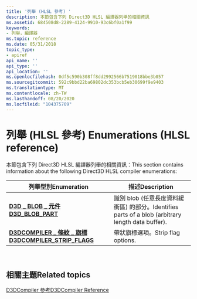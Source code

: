 ```yaml
---
title: '列舉 (HLSL 參考) '
description: 本節包含下列 Direct3D HLSL 編譯器列舉的相關資訊
ms.assetid: 684508d8-2289-4124-9910-93c6bf0a1f99
keywords:
- 列舉，編譯器
ms.topic: reference
ms.date: 05/31/2018
topic_type:
- apiref
api_name: ''
api_type: ''
api_location: ''
ms.openlocfilehash: 0df5c590b308ff8dd2992566b7519018bbe3b057
ms.sourcegitcommit: 592c9bbd22ba69802dc353bcb5eb30699f9e9403
ms.translationtype: MT
ms.contentlocale: zh-TW
ms.lasthandoff: 08/20/2020
ms.locfileid: "104375709"
---
```

# <a name="enumerations-hlsl-reference"></a><span data-ttu-id="250cb-104">列舉 (HLSL 參考) </span><span class="sxs-lookup"><span data-stu-id="250cb-104">Enumerations (HLSL reference)</span></span>

<span data-ttu-id="250cb-105">本節包含下列 Direct3D HLSL 編譯器列舉的相關資訊：</span><span class="sxs-lookup"><span data-stu-id="250cb-105">This section contains information about the following Direct3D HLSL compiler enumerations:</span></span>



| <span data-ttu-id="250cb-106">列舉型別</span><span class="sxs-lookup"><span data-stu-id="250cb-106">Enumeration</span></span>                                                  | <span data-ttu-id="250cb-107">描述</span><span class="sxs-lookup"><span data-stu-id="250cb-107">Description</span></span>                                                |
|--------------------------------------------------------------|------------------------------------------------------------|
| [<span data-ttu-id="250cb-108">**D3D \_ BLOB \_ 元件**</span><span class="sxs-lookup"><span data-stu-id="250cb-108">**D3D\_BLOB\_PART**</span></span>](/windows/win32/api/d3dcompiler/ne-d3dcompiler-d3d_blob_part)                     | <span data-ttu-id="250cb-109">識別 blob (任意長度資料緩衝區) 的部分。</span><span class="sxs-lookup"><span data-stu-id="250cb-109">Identifies parts of a blob (arbitrary length data buffer).</span></span> |
| [<span data-ttu-id="250cb-110">**D3DCOMPILER \_ 條紋 \_ 旗標**</span><span class="sxs-lookup"><span data-stu-id="250cb-110">**D3DCOMPILER\_STRIP\_FLAGS**</span></span>](/windows/win32/api/d3dcompiler/ne-d3dcompiler-d3dcompiler_strip_flags) | <span data-ttu-id="250cb-111">帶狀旗標選項。</span><span class="sxs-lookup"><span data-stu-id="250cb-111">Strip flag options.</span></span>                                        |



 

## <a name="related-topics"></a><span data-ttu-id="250cb-112">相關主題</span><span class="sxs-lookup"><span data-stu-id="250cb-112">Related topics</span></span>

<dl> <dt>

[<span data-ttu-id="250cb-113">D3DCompiler 參考</span><span class="sxs-lookup"><span data-stu-id="250cb-113">D3DCompiler Reference</span></span>](dx-graphics-d3dcompiler-reference.md)
</dt> </dl>

 

 